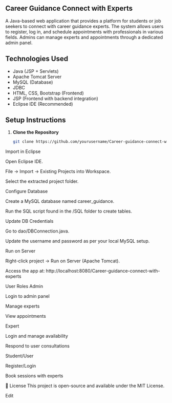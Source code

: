 ## Career Guidance Connect with Experts

A Java-based web application that provides a platform for students or job seekers to connect with career guidance experts. The system allows users to register, log in, and schedule appointments with professionals in various fields. Admins can manage experts and appointments through a dedicated admin panel.

##  Technologies Used

- Java (JSP + Servlets)
- Apache Tomcat Server
- MySQL (Database)
- JDBC
- HTML, CSS, Bootstrap (Frontend)
- JSP (Frontend with backend integration)
- Eclipse IDE (Recommended)



##  Setup Instructions

1. **Clone the Repository**
   ```bash
   git clone https://github.com/yourusername/Career-guidance-connect-with-experts.git
Import in Eclipse

Open Eclipse IDE.

File → Import → Existing Projects into Workspace.

Select the extracted project folder.

Configure Database

Create a MySQL database named career_guidance.

Run the SQL script found in the /SQL folder to create tables.

Update DB Credentials

Go to dao/DBConnection.java.

Update the username and password as per your local MySQL setup.

Run on Server

Right-click project → Run on Server (Apache Tomcat).

Access the app at: http://localhost:8080/Career-guidance-connect-with-experts

User Roles
Admin

Login to admin panel

Manage experts

View appointments

Expert

Login and manage availability

Respond to user consultations

Student/User

Register/Login

Book sessions with experts

📄 License
This project is open-source and available under the MIT License.


Edit
